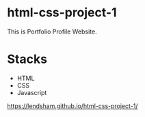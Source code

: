 # html-css-project-1

This is Portfolio Profile Website.

# Stacks
- HTML
- CSS
- Javascript

https://lendsham.github.io/html-css-project-1/
